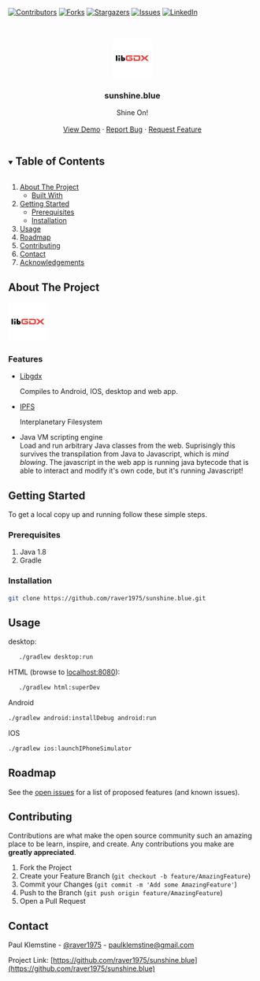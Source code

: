 <!-- PROJECT SHIELDS -->

[![Contributors][contributors-shield]][contributors-url]
[![Forks][forks-shield]][forks-url]
[![Stargazers][stars-shield]][stars-url]
[![Issues][issues-shield]][issues-url]
[![LinkedIn][linkedin-shield]][linkedin-url]



<!-- PROJECT LOGO -->
<br />
<p align="center">
  <a href="https://sunshine.blue">
    <img src="android/ic_launcher-web.png" alt="Logo" width="80" height="80">
  </a>

<h3 align="center">sunshine.blue</h3>

  <p align="center">
    Shine On!
    <br />
    <br />
    <a href="https://sunshine.blue">View Demo</a>
    ·
    <a href="https://github.com/raver1975/sunshine.blue/issues">Report Bug</a>
    ·
    <a href="https://github.com/raver1975/sunshine.blue/issues">Request Feature</a>
  </p>



<!-- TABLE OF CONTENTS -->
<details open="open">
  <summary><h2 style="display: inline-block">Table of Contents</h2></summary>
  <ol>
    <li>
      <a href="#about-the-project">About The Project</a>
      <ul>
        <li><a href="#built-with">Built With</a></li>
      </ul>
    </li>
    <li>
      <a href="#getting-started">Getting Started</a>
      <ul>
        <li><a href="#prerequisites">Prerequisites</a></li>
        <li><a href="#installation">Installation</a></li>
      </ul>
    </li>
    <li><a href="#usage">Usage</a></li>
    <li><a href="#roadmap">Roadmap</a></li>
    <li><a href="#contributing">Contributing</a></li>
    <li><a href="#contact">Contact</a></li>
    <li><a href="#acknowledgements">Acknowledgements</a></li>
  </ol>
</details>



<!-- ABOUT THE PROJECT -->

## About The Project

<a ref="sunshine.blue"><img src="android/ic_launcher-web.png" alt="Logo" width="80" height="80"></a>
<br/>

### Features

* [Libgdx](https://libgdx.com)

  Compiles to Android, IOS, desktop and web app.
  

* [IPFS](https://ipfs.io/)

   Interplanetary Filesystem


* Java VM scripting engine<br/>
  Load and run arbitrary Java classes from the web. 
  Suprisingly this survives the transpilation from Java to Javascript, which is *mind blowing*. The javascript in the web app is running java bytecode that is able to interact and modify it's own code, but it's running Javascript!     




  
<!-- GETTING STARTED -->

## Getting Started

To get a local copy up and running follow these simple steps.

### Prerequisites

1. Java 1.8
2. Gradle

### Installation

   ```sh
   git clone https://github.com/raver1975/sunshine.blue.git
   ```

<!-- USAGE EXAMPLES -->

## Usage

desktop:

```sh
   ./gradlew desktop:run
   ```

HTML  (browse to [localhost:8080](localhost:8080)):

```sh
   ./gradlew html:superDev
   ```

Android

```sh
./gradlew android:installDebug android:run
```

IOS

```sh
./gradlew ios:launchIPhoneSimulator
```

<!-- ROADMAP -->

## Roadmap

See the [open issues](https://github.com/raver1975/sunshine.blue/issues) for a list of proposed features (and known
issues).



<!-- CONTRIBUTING -->

## Contributing

Contributions are what make the open source community such an amazing place to be learn, inspire, and create. Any
contributions you make are **greatly appreciated**.

1. Fork the Project
2. Create your Feature Branch (`git checkout -b feature/AmazingFeature`)
3. Commit your Changes (`git commit -m 'Add some AmazingFeature'`)
4. Push to the Branch (`git push origin feature/AmazingFeature`)
5. Open a Pull Request

<!-- CONTACT -->

## Contact

Paul Klemstine - [@raver1975](https://twitter.com/raver1975) - paulklemstine@gmail.com

Project Link: [https://github.com/raver1975/sunshine.blue](https://github.com/raver1975/sunshine.blue)

<!-- MARKDOWN LINKS & IMAGES -->
<!-- https://www.markdownguide.org/basic-syntax/#reference-style-links -->

[contributors-shield]: https://img.shields.io/github/contributors/raver1975/sunshine.blue.svg?style=for-the-badge

[contributors-url]: https://github.com/raver1975/sunshine.blue/graphs/contributors

[forks-shield]: https://img.shields.io/github/forks/raver1975/sunshine.blue.svg?style=for-the-badge

[forks-url]: https://github.com/raver1975/sunshine.blue/network/members

[stars-shield]: https://img.shields.io/github/stars/raver1975/sunshine.blue.svg?style=for-the-badge

[stars-url]: https://github.com/raver1975/sunshine.blue/stargazers

[issues-shield]: https://img.shields.io/github/issues/raver1975/sunshine.blue.svg?style=for-the-badge

[issues-url]: https://github.com/raver1975/sunshine.blue/issues

[linkedin-shield]: https://img.shields.io/badge/-LinkedIn-black.svg?style=for-the-badge&logo=linkedin&colorB=555

[linkedin-url]: https://linkedin.com/in/paulklemstine